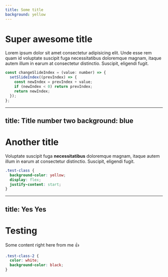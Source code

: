 ```yaml
---
title: Some title
background: yellow
---
```


# Super awesome title

Lorem ipsum dolor sit amet consectetur adipisicing elit. Unde esse rem quam id
voluptate suscipit fuga necessitatibus doloremque magnam, itaque autem illum in
earum at consectetur distinctio. Suscipit, eligendi fugit.

```js 2-4|5
const changeSlideIndex = (value: number) => {
  setSlideIndex((prevIndex) => {
    const newIndex = prevIndex + value;
    if (newIndex < 0) return prevIndex;
    return newIndex;
  });
};
```

---
title: Title number two
background: blue
---

# Another title

Voluptate suscipit fuga **necessitatibus** doloremque magnam, itaque autem illum in
earum at consectetur distinctio. Suscipit, eligendi fugit.

```css 2-4
.test-class {
  background-color: yellow;
  display: flex;
  justify-content: start;
}
```

---
title: Yes Yes
---

# Testing

Some content right here from me :+1:

```css
.test-class-2 {
  color: white;
  background-color: black;
}
```
